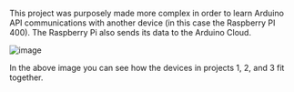 This project was purposely made more complex in order to learn Arduino API communications with another device (in this case the Raspberry PI 400). The Raspberry Pi also sends its data to the Arduino Cloud.

![image](https://github.com/user-attachments/assets/8fdd72d3-aa2f-4843-bd67-06246a0840d7)

In the above image you can see how the devices in projects 1, 2, and 3 fit together. 
